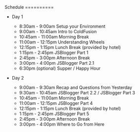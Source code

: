 Schedule ==========

-   Day 1
    -   8:30am - 9:00am Setup your Environment
    -   9:00am - 10:45am Intro to ColdFusion
    -   10:45am - 11:00am Morning Break
    -   11:00am - 12:15pm Understanding Wheels
    -   12:15pm - 1:15pm Lunch Break (provided by hotel)
    -   1:15pm - 2:45pm JSBlogger Part 1
    -   2:45pm - 3:00pm Afternoon Break
    -   3:00pm - 4:00pm JSBlogger Part 2.1
    -   6:30pm (optional) Supper / Happy Hour

-   Day 2
    -   9:00am - 9:30am Recap and Questions from Yesterday
    -   9:30am - 10:45am JSBlogger Part 2.2 / JSBlogger Part 3
    -   10:45am - 11:00am Morning Break
    -   11:00am - 12:15pm JSBlogger Part 4
    -   12:15pm - 1:15pm Lunch Break (provided by hotel)
    -   1:15pm - 2:45pm JSBlogger Part 5
    -   2:45pm - 3:00pm Afternoon Break
    -   3:00pm - 4:00pm Where to Go from Here


